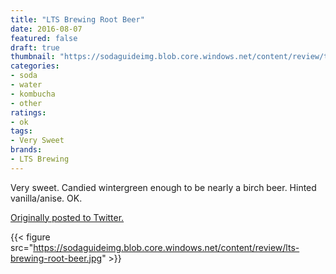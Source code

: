 ```yaml
---
title: "LTS Brewing Root Beer"
date: 2016-08-07
featured: false
draft: true
thumbnail: "https://sodaguideimg.blob.core.windows.net/content/review/thumbs/lts-brewing-root-beer.jpg"
categories:
- soda
- water
- kombucha
- other
ratings:
- ok
tags:
- Very Sweet
brands:
- LTS Brewing
---
```


Very sweet. Candied wintergreen enough to be nearly a birch beer. Hinted vanilla/anise. OK.

[Originally posted to Twitter.](https://twitter.com/Cavorter/status/762384727571623936)

{{< figure src="https://sodaguideimg.blob.core.windows.net/content/review/lts-brewing-root-beer.jpg" >}}

